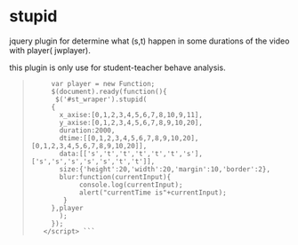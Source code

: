 stupid
======

jquery plugin for determine what  (s,t)  happen in some durations of the video with player( jwplayer).
<p> this plugin is only use for student-teacher behave analysis.</p>

 >  ```  <script>
 >       var player = new Function;
 >       $(document).ready(function(){
 >        $('#st_wraper').stupid(
 >       {
 >         x_axise:[0,1,2,3,4,5,6,7,8,10,9,11],
 >         y_axise:[0,1,2,3,4,5,6,7,8,9,10,20],
 >		   duration:2000,
 >		   dtime:[[0,1,2,3,4,5,6,7,8,9,10,20],[0,1,2,3,4,5,6,7,8,9,10,20]],
 >         data:[['s','t','t','t','t','t','s'],['s','s','s','s','s','t','t']],
 >         size:{'height':20,'width':20,'margin':10,'border':2},
 >		   blur:function(currentInput){
 >           	console.log(currentInput);
 >           	alert("currentTime is"+currentInput);
 >         	}
 >       },player
 >         );
 >       });
 >     </script> ```
